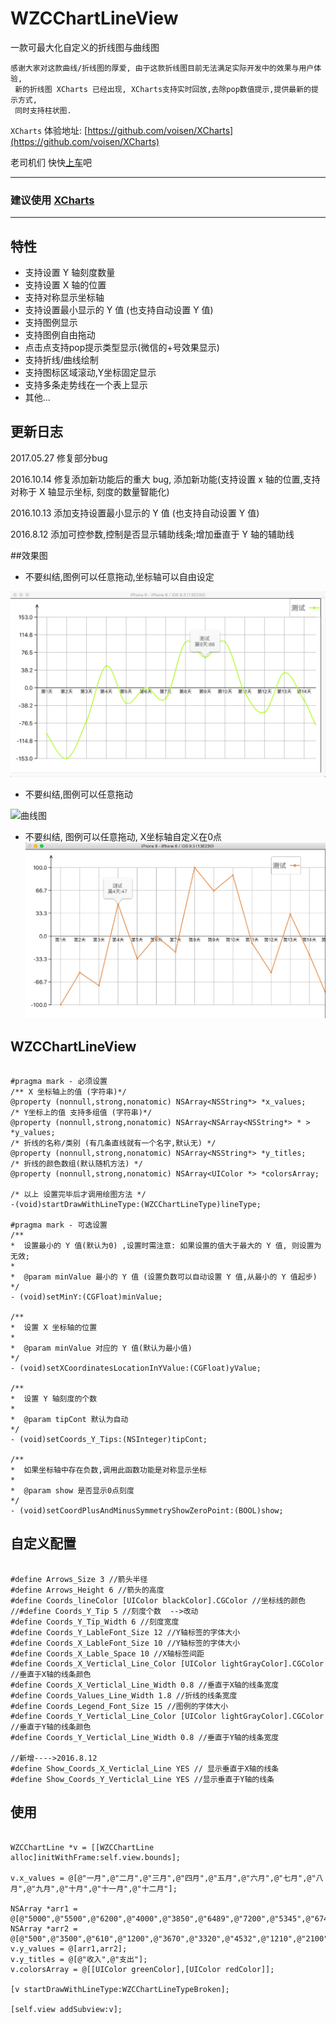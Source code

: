 # WZCChartLineView
一款可最大化自定义的折线图与曲线图

	感谢大家对这款曲线/折线图的厚爱, 由于这款折线图目前无法满足实际开发中的效果与用户体验,
	 新的折线图 XCharts 已经出现, XCharts支持实时回放,去除pop数值提示,提供最新的提示方式,
	 同时支持柱状图.
`XCharts` 体验地址: [https://github.com/voisen/XCharts](https://github.com/voisen/XCharts)  
		
老司机们 快快[上车](https://github.com/voisen/XCharts)吧

-----

### 建议使用 [XCharts](https://github.com/voisen/XCharts)

-----

##  特性

* 支持设置 Y 轴刻度数量
* 支持设置 X 轴的位置
* 支持对称显示坐标轴
* 支持设置最小显示的 Y 值 (也支持自动设置 Y 值)
* 支持图例显示
* 支持图例自由拖动
* 点击点支持pop提示类型显示(微信的+号效果显示)
* 支持折线/曲线绘制
* 支持图标区域滚动,Y坐标固定显示
* 支持多条走势线在一个表上显示
* 其他...

## 更新日志

2017.05.27 修复部分bug

2016.10.14 修复添加新功能后的重大 bug, 添加新功能(支持设置 x 轴的位置,支持对称于 X 轴显示坐标, 刻度的数量智能化)

2016.10.13 添加支持设置最小显示的 Y 值 (也支持自动设置 Y 值)

2016.8.12 添加可控参数,控制是否显示辅助线条;增加垂直于 Y 轴的辅助线

##效果图

* 不要纠结,图例可以任意拖动,坐标轴可以自由设定

![折线图](001.png)

* 不要纠结,图例可以任意拖动

![曲线图](002.png)

* 不要纠结, 图例可以任意拖动, X坐标轴自定义在0点
![曲线图](003.png)


## WZCChartLineView

~~~~objc

#pragma mark - 必须设置
/** X 坐标轴上的值 (字符串)*/
@property (nonnull,strong,nonatomic) NSArray<NSString*> *x_values;
/* Y坐标上的值 支持多组值 (字符串)*/
@property (nonnull,strong,nonatomic) NSArray<NSArray<NSString*> * > *y_values;
/* 折线的名称/类别 (有几条直线就有一个名字,默认无) */
@property (nonnull,strong,nonatomic) NSArray<NSString*> *y_titles;
/* 折线的颜色数组(默认随机方法) */
@property (nonnull,strong,nonatomic) NSArray<UIColor *> *colorsArray;

/* 以上 设置完毕后才调用绘图方法 */
-(void)startDrawWithLineType:(WZCChartLineType)lineType;

#pragma mark - 可选设置
/**
*  设置最小的 Y 值(默认为0) ,设置时需注意: 如果设置的值大于最大的 Y 值, 则设置为无效;
*
*  @param minValue 最小的 Y 值 (设置负数可以自动设置 Y 值,从最小的 Y 值起步)
*/
- (void)setMinY:(CGFloat)minValue;

/**
*  设置 X 坐标轴的位置
*
*  @param minValue 对应的 Y 值(默认为最小值)
*/
- (void)setXCoordinatesLocationInYValue:(CGFloat)yValue;

/**
*  设置 Y 轴刻度的个数
*
*  @param tipCont 默认为自动
*/
- (void)setCoords_Y_Tips:(NSInteger)tipCont;

/**
*  如果坐标轴中存在负数,调用此函数功能是对称显示坐标
*
*  @param show 是否显示0点刻度
*/
- (void)setCoordPlusAndMinusSymmetryShowZeroPoint:(BOOL)show;

~~~~

## 自定义配置

~~~~objc

#define Arrows_Size 3 //箭头半径
#define Arrows_Height 6 //箭头的高度
#define Coords_lineColor [UIColor blackColor].CGColor //坐标线的颜色
//#define Coords_Y_Tip 5 //刻度个数  -->改动
#define Coords_Y_Tip_Width 6 //刻度宽度
#define Coords_Y_LableFont_Size 12 //Y轴标签的字体大小
#define Coords_X_LableFont_Size 10 //Y轴标签的字体大小
#define Coords_X_Lable_Space 10 //X轴标签间距
#define Coords_X_Verticlal_Line_Color [UIColor lightGrayColor].CGColor //垂直于X轴的线条颜色
#define Coords_X_Verticlal_Line_Width 0.8 //垂直于X轴的线条宽度
#define Coords_Values_Line_Width 1.8 //折线的线条宽度
#define Coords_Legend_Font_Size 15 //图例的字体大小
#define Coords_Y_Verticlal_Line_Color [UIColor lightGrayColor].CGColor //垂直于Y轴的线条颜色
#define Coords_Y_Verticlal_Line_Width 0.8 //垂直于Y轴的线条宽度

//新增---->2016.8.12
#define Show_Coords_X_Verticlal_Line YES // 显示垂直于X轴的线条
#define Show_Coords_Y_Verticlal_Line YES //显示垂直于Y轴的线条

~~~~
 
## 使用

~~~~objc

WZCChartLine *v = [[WZCChartLine alloc]initWithFrame:self.view.bounds];

v.x_values = @[@"一月",@"二月",@"三月",@"四月",@"五月",@"六月",@"七月",@"八月",@"九月",@"十月",@"十一月",@"十二月"];

NSArray *arr1 = @[@"5000",@"5500",@"6200",@"4000",@"3850",@"6489",@"7200",@"5345",@"6740",@"4980",@"4600",@"5390"];
NSArray *arr2 = @[@"500",@"3500",@"610",@"1200",@"3670",@"3320",@"4532",@"1210",@"2100",@"992",@"667",@"873"];
v.y_values = @[arr1,arr2];
v.y_titles = @[@"收入",@"支出"];
v.colorsArray = @[[UIColor greenColor],[UIColor redColor]];

[v startDrawWithLineType:WZCChartLineTypeBroken];

[self.view addSubview:v];

~~~~



